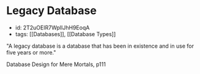 # Legacy Database
* id: 2T2uOEIR7WplIJhH9EoqA
* tags: [[Databases]], [[Database Types]]

"A legacy database is a database that has been in existence and in use for five years or more."

Database Design for Mere Mortals, p111